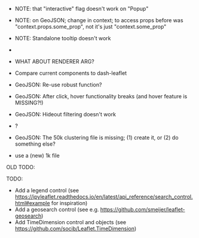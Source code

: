 * NOTE: that "interactive" flag doesn't work on "Popup"
* NOTE: on GeoJSON; change in context; to access props before was "context.props.some_prop", not it's just "context.some_prop"
* NOTE: Standalone tooltip doesn't work
* 
* WHAT ABOUT RENDERER ARG?
* Compare current components to dash-leaflet

* GeoJSON: Re-use robust function?
* GeoJSON: After click, hover functionality breaks (and hover feature is MISSING?!)
* GeoJSON: Hideout filtering doesn't work
- ?
* GeoJSON: The 50k clustering file is missing; (1) create it, or (2) do something else?
- use a (new) 1k file



OLD TODO:

TODO:

* Add a legend control (see https://ipyleaflet.readthedocs.io/en/latest/api_reference/search_control.html#example for inspiration)
* Add a geosearch control (see e.g. https://github.com/smeijer/leaflet-geosearch)
* Add TimeDimension control and objects (see https://github.com/socib/Leaflet.TimeDimension)
